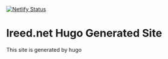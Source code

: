 [![Netlify Status](https://api.netlify.com/api/v1/badges/cd69c313-e257-490e-bf46-0c11187d56ef/deploy-status)](https://app.netlify.com/sites/lreednet/deploys)

# lreed.net Hugo Generated Site

This site is generated by hugo
